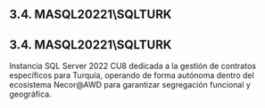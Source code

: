 ## 3.4. MASQL20221\\SQLTURK

## 3.4. MASQL20221\\SQLTURK 

Instancia SQL Server 2022 CU8 dedicada a la gestión de contratos específicos para Turquía, operando de forma autónoma dentro del ecosistema Necor@AWD para garantizar segregación funcional y geográfica.

